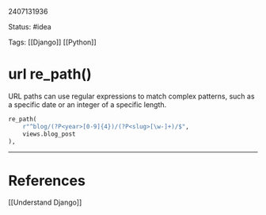 2407131936

Status: #idea

Tags: [[Django]] [[Python]] 

# url re_path()

URL paths can use regular expressions to match complex patterns, such as a specific date or an integer of a specific length.

```python
re_path(
    r"^blog/(?P<year>[0-9]{4})/(?P<slug>[\w-]+)/$",
    views.blog_post
),
```


---
# References

[[Understand Django]]